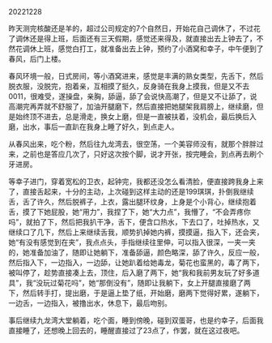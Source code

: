 20221228 

昨天测完核酸还是羊的，超过公司规定的7个自然日，开始花自己调休了，不过花了调休还是得上班，后面还有三天假期，感觉还来得及，就直接出去上钟去了，不然花调休上班，感觉白打工，就准备出去上钟，预约了小酒窝和幸子，中午便到了春风，后门上楼。

春风环境一般，日式房间，等小酒窝进来，感觉是丰满的熟女类型，先舌下，然后脱衣服，没脱完，抱着亲，互相摸了挺久，反身骑在我身上摸我，但是又不去0011，很难受，遂操盘，亲胸，舔逼，舔了会说快高潮了，但是又不让舔了，说高潮完再弄就不舒服了，加油开腿磨下，然后直接把她腿架我肩膀上，继续磨，但是始终顶不进去，总是滑走，换女上磨，但是一直被扶着，没机会，最后换后入磨，出水，事后一直趴在我身上睡了好久，到点走人。

从春风出来，吃个粉，然后往九龙湾去，很空荡，一个美容师没有，就那个胖胖过来，之前也是答应几次了，只好这次按个脚，说才开张，按完睡会，到点再去刷个牙进房。

等幸子进门，穿着宽松的卫衣，起钟完，我都还没怎么看清脸，便直接跨我身上来了，直接舌起来，十分的主动，上次碰到这样主动的还是199琪琪，扑倒我继续舌，舌了许久，然后脱裤子，上衣，露出腿环纹身，上身是个小背心，继续抱着舌，摸了下她屁股，她“用力”，我捏了下，她“大力点”，我懵了，“不会弄疼你吗”，就拍了下，然后把我扒干净，舌下，便含口热水，下去口了，吐掉热水，又继续口了几下，然后上来继续舌我，顺势扒掉她内裤，摸摸逼，指入下，还会夹，她“有没有感觉到在夹”，我点点头，手指继续往里伸，可以指入很深，一夹一夹的，她准备加油了，随即让她躺下，准备舔逼，颜色略深，舔了许久，反应一般，然后指入下，一边指入，一边舔，让她趴着给她毒龙，菊花也蛮黑的，毒了两下，被叫停了，趁势直接凑上去，顶住，后入磨了两下，她“我和我前男友玩了好多道具”，我“没玩过菊花吗”，她“那倒没有”，随即让我躺下，女上开腿直接磨了两下，然后转手打，提出磨，于是逼上垫了纸，开始磨，磨两下觉得好累，遂躺下，一边舌，一边指入，被撸出水，休息下，最后吻别。

事后继续九龙湾大堂躺着，吃个面，睡到傍晚，碰到双蛋哥，也是约幸子，后面我直接睡了，还想晚上回去的，睡醒直接过了23点了，作罢，就在这过夜吧。